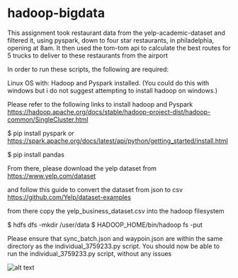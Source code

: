# hadoop-bigdata
This assignment took restaurant data from the yelp-academic-dataset and filtered it, using pyspark, down to four star restaurants, in philadelphia, opening at 8am. It then used the tom-tom api to calculate the best routes for 5 trucks to deliver to these restaurants from the airport

In order to run these scripts, the following are required: 

Linux OS with: Hadoop and Pyspark installed. 
(You could do this with windows but i do not suggest attempting to install hadoop on windows.)

Please refer to the following links to install hadoop and Pyspark 
https://hadoop.apache.org/docs/stable/hadoop-project-dist/hadoop-common/SingleCluster.html

$ pip install pyspark
or 
https://spark.apache.org/docs/latest/api/python/getting_started/install.html

$ pip install pandas

From there, please download the yelp dataset from 
https://www.yelp.com/dataset

and follow this guide to convert the dataset from json to csv 
https://github.com/Yelp/dataset-examples

from there copy the yelp_business_dataset.csv into the hadoop filesystem

$ hdfs dfs -mkdir /user/data
$ HADOOP_HOME/bin/hadoop fs -put <location of csv file> <location of hdfs>

Please ensure that sync_batch.json and waypoin.json are within the same directory as the individual_3759233.py script.
You should now be able to run the individual_3759233.py script, without any issues

![alt text](https://i.imgur.com/PhKDUaL.jpg)
